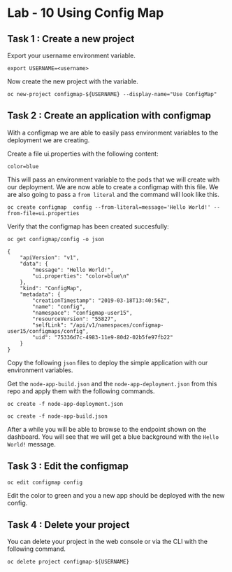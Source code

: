 # Lab - 10 Using Config Map

## Task 1 : Create a new project

Export your username environment variable.

```
export USERNAME=<username>
```

Now create the new project with the variable.

```
oc new-project configmap-${USERNAME} --display-name="Use ConfigMap"
```

## Task 2 : Create an application with configmap

With a configmap we are able to easily pass environment variables to the deployment
we are creating.

Create a file ui.properties with the following content:

```
color=blue
```

This will pass an environment variable to the pods that we will create with our
deployment. We are now able to create a configmap with this file. We are also
going to pass a `from literal` and the command will look like this.

```
oc create configmap  config --from-literal=message='Hello World!' --from-file=ui.properties
```

Verify that the configmap has been created succesfully:

```
oc get configmap/config -o json

{
    "apiVersion": "v1",
    "data": {
        "message": "Hello World!",
        "ui.properties": "color=blue\n"
    },
    "kind": "ConfigMap",
    "metadata": {
        "creationTimestamp": "2019-03-18T13:40:56Z",
        "name": "config",
        "namespace": "configmap-user15",
        "resourceVersion": "55827",
        "selfLink": "/api/v1/namespaces/configmap-user15/configmaps/config",
        "uid": "75336d7c-4983-11e9-80d2-02b5fe97fb22"
    }
}
```

Copy the following `json` files to deploy the simple application with our
environment variables.

Get the `node-app-build.json` and the `node-app-deployment.json` from this repo
and apply them with the following commands.

```
oc create -f node-app-deployment.json

oc create -f node-app-build.json
```

After a while you will be able to browse to the endpoint shown on the dashboard.
You will see that we will get a blue background with the `Hello World!` message.

## Task 3 : Edit the configmap

```
oc edit configmap config
```

Edit the color to green and you a new app should be deployed with the new config.

## Task 4 : Delete your project

You can delete your project in the web console or via the CLI with the following
command.

```
oc delete project configmap-${USERNAME}
```
